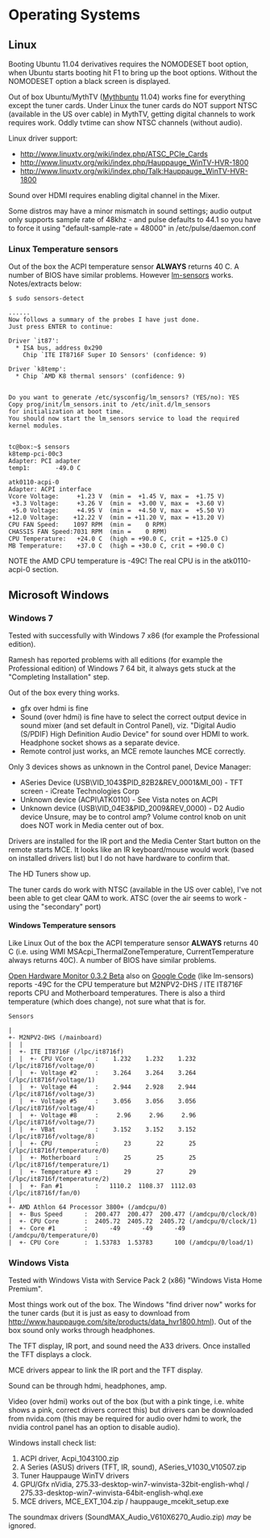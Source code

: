 

# Operating Systems #

## Linux ##

Booting Ubuntu 11.04 derivatives requires the NOMODESET boot option, when Ubuntu starts booting hit F1 to bring up the boot options. Without the NOMODESET option a black screen is displayed.

Out of box Ubuntu/MythTV ([Mythbuntu](http://www.mythbuntu.org/) 11.04) works fine for everything except the tuner cards. Under Linux the tuner cards do NOT support NTSC (available in the US over cable) in MythTV, getting digital channels to work requires work. Oddly tvtime can show NTSC channels (without audio).

Linux driver support:
  * http://www.linuxtv.org/wiki/index.php/ATSC_PCIe_Cards
  * http://www.linuxtv.org/wiki/index.php/Hauppauge_WinTV-HVR-1800
  * http://www.linuxtv.org/wiki/index.php/Talk:Hauppauge_WinTV-HVR-1800

Sound over HDMI requires enabling digital channel in the Mixer.

Some distros may have a minor mismatch in sound settings; audio output only supports sample rate of 48khz - and pulse defaults to 44.1 so you have to force it using "default-sample-rate = 48000" in /etc/pulse/daemon.conf

### Linux Temperature sensors ###

Out of the box the ACPI temperature sensor **ALWAYS** returns 40 C. A number of BIOS have similar problems. However [lm-sensors](http://www.lm-sensors.org/) works. Notes/extracts below:

```
$ sudo sensors-detect 

......
Now follows a summary of the probes I have just done.
Just press ENTER to continue: 

Driver `it87':
  * ISA bus, address 0x290
    Chip `ITE IT8716F Super IO Sensors' (confidence: 9)

Driver `k8temp':
  * Chip `AMD K8 thermal sensors' (confidence: 9)


Do you want to generate /etc/sysconfig/lm_sensors? (YES/no): YES
Copy prog/init/lm_sensors.init to /etc/init.d/lm_sensors
for initialization at boot time.
You should now start the lm_sensors service to load the required
kernel modules.


tc@box:~$ sensors
k8temp-pci-00c3
Adapter: PCI adapter
temp1:       -49.0 C                                    

atk0110-acpi-0
Adapter: ACPI interface
Vcore Voltage:     +1.23 V  (min =  +1.45 V, max =  +1.75 V)
 +3.3 Voltage:     +3.26 V  (min =  +3.00 V, max =  +3.60 V)
 +5.0 Voltage:     +4.95 V  (min =  +4.50 V, max =  +5.50 V)
+12.0 Voltage:    +12.22 V  (min = +11.20 V, max = +13.20 V)
CPU FAN Speed:    1097 RPM  (min =    0 RPM)
CHASSIS FAN Speed:7031 RPM  (min =    0 RPM)
CPU Temperature:   +24.0 C  (high = +90.0 C, crit = +125.0 C)  
MB Temperature:    +37.0 C  (high = +30.0 C, crit = +90.0 C)  
```

NOTE the AMD CPU temperature is -49C! The real CPU is in the atk0110-acpi-0 section.


## Microsoft Windows ##

### Windows 7 ###

Tested with successfully with Windows 7 x86 (for example the Professional edition).

Ramesh has reported problems with  all editions (for example the Professional edition) of Windows 7 64 bit, it always gets stuck at the "Completing Installation" step.

Out of the box every thing works.
  * gfx over hdmi is fine
  * Sound (over hdmi) is fine have to select the correct output device in sound mixer (and set default in Control Panel), viz. "Digital Audio (S/PDIF) High Definition Audio Device" for sound over HDMI to work. Headphone socket shows as a separate device.
  * Remote control just works, an MCE remote launches MCE correctly.

Only 3 devices shows as unknown in the Control panel, Device Manager:

  * ASeries Device (USB\VID\_1043$PID\_82B2&REV\_0001&MI\_00) - TFT screen - iCreate Technologies Corp
  * Unknown device (ACPI\ATK0110) - See Vista notes on ACPI
  * Unknown device (USB\VID\_04E3&PID\_2009&REV\_0000) - D2 Audio device Unsure, may be to control amp? Volume control knob on unit does NOT work in Media center out of box.

Drivers are installed for the IR port and the Media Center Start button on the remote starts MCE. It looks like an IR keyboard/mouse would work (based on installed drivers list) but I do not have hardware to confirm that.

The HD Tuners show up.

The tuner cards do work with NTSC (available in the US over cable),
I've not been able to get clear QAM to work.
ATSC (over the air seems to work - using the "secondary" port)


#### Windows Temperature sensors ####

Like Linux Out of the box the ACPI temperature sensor **ALWAYS** returns 40 C (i.e. using WMI MSAcpi\_ThermalZoneTemperature, CurrentTemperature always returns 40C). A number of BIOS have similar problems.

[Open Hardware Monitor 0.3.2 Beta](http://openhardwaremonitor.org/) also on [Google Code](http://code.google.com/p/open-hardware-monitor/) (like lm-sensors) reports -49C for the CPU temperature but M2NPV2-DHS / ITE IT8716F reports CPU and Motherboard temperatures. There is also a third temperature (which does change), not sure what that is for.

```
Sensors

|
+- M2NPV2-DHS (/mainboard)
|  |
|  +- ITE IT8716F (/lpc/it8716f)
|  |  +- CPU VCore      :    1.232    1.232    1.232 (/lpc/it8716f/voltage/0)
|  |  +- Voltage #2     :    3.264    3.264    3.264 (/lpc/it8716f/voltage/1)
|  |  +- Voltage #4     :    2.944    2.928    2.944 (/lpc/it8716f/voltage/3)
|  |  +- Voltage #5     :    3.056    3.056    3.056 (/lpc/it8716f/voltage/4)
|  |  +- Voltage #8     :     2.96     2.96     2.96 (/lpc/it8716f/voltage/7)
|  |  +- VBat           :    3.152    3.152    3.152 (/lpc/it8716f/voltage/8)
|  |  +- CPU            :       23       22       25 (/lpc/it8716f/temperature/0)
|  |  +- Motherboard    :       25       25       25 (/lpc/it8716f/temperature/1)
|  |  +- Temperature #3 :       29       27       29 (/lpc/it8716f/temperature/2)
|  |  +- Fan #1         :   1110.2  1108.37  1112.03 (/lpc/it8716f/fan/0)
|
+- AMD Athlon 64 Processor 3800+ (/amdcpu/0)
|  +- Bus Speed      :  200.477  200.477  200.477 (/amdcpu/0/clock/0)
|  +- CPU Core       :  2405.72  2405.72  2405.72 (/amdcpu/0/clock/1)
|  +- Core #1        :      -49      -49      -49 (/amdcpu/0/temperature/0)
|  +- CPU Core       :  1.53783  1.53783      100 (/amdcpu/0/load/1)
```



### Windows Vista ###

Tested with Windows Vista with Service Pack 2 (x86) "Windows Vista Home Premium".

Most things work out of the box. The Windows "find driver now" works for the tuner cards (but it is just as easy to download from http://www.hauppauge.com/site/products/data_hvr1800.html). Out of the box sound only works through headphones.

The TFT display, IR port, and sound need the A33 drivers. Once installed the TFT displays a clock.

MCE drivers appear to link the IR port and the TFT display.

Sound can be through hdmi, headphones, amp.

Video (over hdmi) works out of the box (but with a pink tinge, i.e. white shows a pink, correct drivers correct this) but drivers can be downloaded from nvida.com (this may be required for audio over hdmi to work, the nvidia control panel has an option to disable audio).

Windows install check list:


  1. ACPI driver, Acpi\_1043100.zip
  1. A Series (ASUS) drivers (TFT, IR, sound), ASeries\_V1030\_V10507.zip
  1. Tuner Hauppauge WinTV drivers
  1. GPU/Gfx nVidia, 275.33-desktop-win7-winvista-32bit-english-whql / 275.33-desktop-win7-winvista-64bit-english-whql.exe
  1. MCE drivers, MCE\_EXT\_104.zip / hauppauge\_mcekit\_setup.exe

The soundmax drivers (SoundMAX\_Audio\_V610X6270\_Audio.zip) _may_ be ignored.